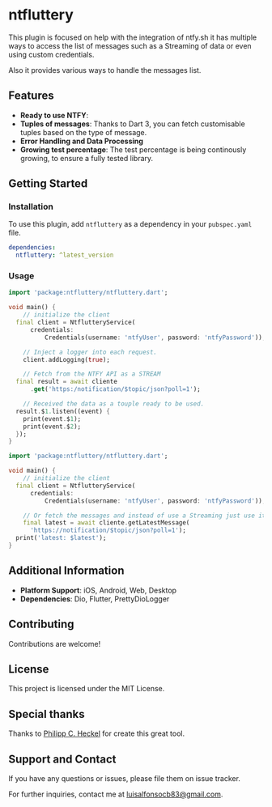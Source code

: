 
# ntfluttery

This plugin is focused on help with the integration of ntfy.sh it has multiple ways to access the list of messages such as a Streaming of data or even using custom credentials.

Also it provides various ways to handle the messages list.

## Features

- **Ready to use NTFY**:
- **Tuples of messages**: Thanks to Dart 3, you can fetch customisable tuples based on the type of message.
- **Error Handling and Data Processing**
- **Growing test percentage**: The test percentage is being continously growing, to ensure a fully tested library.

## Getting Started

### Installation

To use this plugin, add `ntfluttery` as a dependency in your `pubspec.yaml` file.

```yaml
dependencies:
  ntfluttery: ^latest_version
```

### Usage

```dart
import 'package:ntfluttery/ntfluttery.dart';

void main() {
    // initialize the client
  final client = NtflutteryService(
      credentials:
          Credentials(username: 'ntfyUser', password: 'ntfyPassword'));

    // Inject a logger into each request.
    client.addLogging(true);

    // Fetch from the NTFY API as a STREAM
  final result = await cliente
      .get('https:/notification/$topic/json?poll=1');

    // Received the data as a touple ready to be used.
  result.$1.listen((event) {
    print(event.$1);
    print(event.$2);
  });
}
```


```dart
import 'package:ntfluttery/ntfluttery.dart';

void main() {
    // initialize the client
  final client = NtflutteryService(
      credentials:
          Credentials(username: 'ntfyUser', password: 'ntfyPassword'));

    // Or fetch the messages and instead of use a Streaming just use it as a simple Future value.
    final latest = await cliente.getLatestMessage(
      'https://notification/$topic/json?poll=1');
  print('latest: $latest');
}
```


## Additional Information

- **Platform Support**: iOS, Android, Web, Desktop
- **Dependencies**: Dio, Flutter, PrettyDioLogger

## Contributing

Contributions are welcome!

## License

This project is licensed under the MIT License.

## Special thanks
Thanks to [Philipp C. Heckel](https://heckel.io/) for create this great tool.

## Support and Contact

If you have any questions or issues, please file them on issue tracker.

For further inquiries, contact me at luisalfonsocb83@gmail.com.
